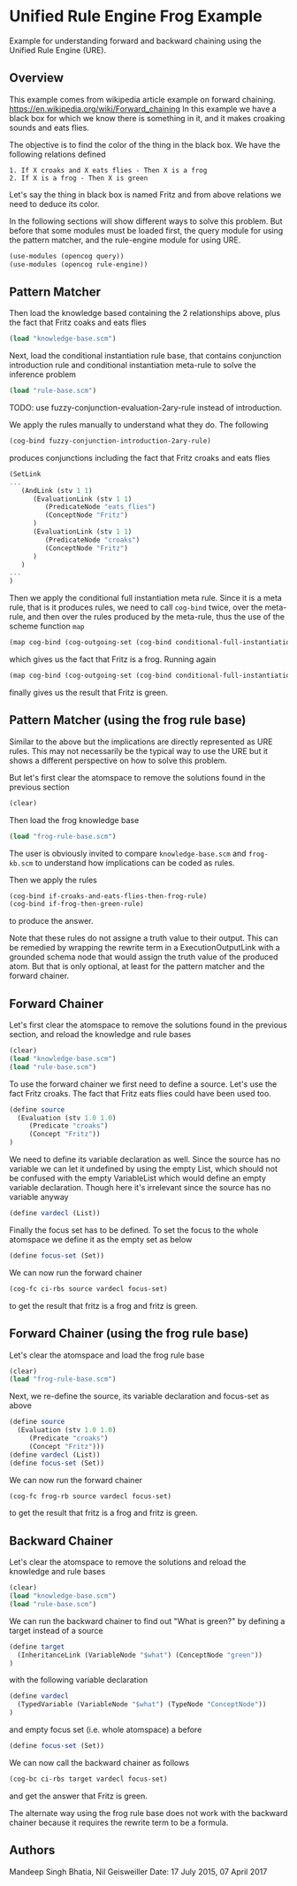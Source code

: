 # Unified Rule Engine Frog Example

Example for understanding forward and backward chaining using the
Unified Rule Engine (URE).

## Overview

This example comes from wikipedia article example on forward chaining.
https://en.wikipedia.org/wiki/Forward_chaining In this example we have
a black box for which we know there is something in it, and it makes
croaking sounds and eats flies.

The objective is to find the color of the thing in the black box. We
have the following relations defined

```
1. If X croaks and X eats flies - Then X is a frog
2. If X is a frog - Then X is green
```

Let's say the thing in black box is named Fritz and from above
relations we need to deduce its color.

In the following sections will show different ways to solve this
problem. But before that some modules must be loaded first, the query
module for using the pattern matcher, and the rule-engine module for
using URE.

```scheme
(use-modules (opencog query))
(use-modules (opencog rule-engine))
```

## Pattern Matcher

Then load the knowledge based containing the 2 relationships above,
plus the fact that Fritz coaks and eats flies
```scheme
(load "knowledge-base.scm")
```

Next, load the conditional instantiation rule base, that contains
conjunction introduction rule and conditional instantiation meta-rule
to solve the inference problem
```scheme
(load "rule-base.scm")
```

TODO: use fuzzy-conjunction-evaluation-2ary-rule instead of introduction.

We apply the rules manually to understand what they do. The following
```scheme
(cog-bind fuzzy-conjunction-introduction-2ary-rule)
```
produces conjunctions including the fact that Fritz croaks and eats flies
```scheme
(SetLink
...
   (AndLink (stv 1 1)
      (EvaluationLink (stv 1 1)
         (PredicateNode "eats_flies")
         (ConceptNode "Fritz")
      )
      (EvaluationLink (stv 1 1)
         (PredicateNode "croaks")
         (ConceptNode "Fritz")
      )
   )
...
)
```

Then we apply the conditional full instantiation meta rule. Since it
is a meta rule, that is it produces rules, we need to call `cog-bind`
twice, over the meta-rule, and then over the rules produced by the
meta-rule, thus the use of the scheme function `map`
```scheme
(map cog-bind (cog-outgoing-set (cog-bind conditional-full-instantiation-meta-rule)))
```
which gives us the fact that Fritz is a frog. Running again
```scheme
(map cog-bind (cog-outgoing-set (cog-bind conditional-full-instantiation-meta-rule)))
```
finally gives us the result that Fritz is green.

## Pattern Matcher (using the frog rule base)

Similar to the above but the implications are directly represented as
URE rules. This may not necessarily be the typical way to use the URE
but it shows a different perspective on how to solve this problem.

But let's first clear the atomspace to remove the solutions found in
the previous section
```scheme
(clear)
```

Then load the frog knowledge base
```scheme
(load "frog-rule-base.scm")
```

The user is obviously invited to compare `knowledge-base.scm` and
`frog-kb.scm` to understand how implications can be coded as rules.

Then we apply the rules
```scheme
(cog-bind if-croaks-and-eats-flies-then-frog-rule)
(cog-bind if-frog-then-green-rule)
```
to produce the answer.

Note that these rules do not assigne a truth value to their
output. This can be remedied by wrapping the rewrite term in a
ExecutionOutputLink with a grounded schema node that would assign the
truth value of the produced atom. But that is only optional, at least
for the pattern matcher and the forward chainer.

## Forward Chainer

Let's first clear the atomspace to remove the solutions found in the
previous section, and reload the knowledge and rule bases
```scheme
(clear)
(load "knowledge-base.scm")
(load "rule-base.scm")
```

To use the forward chainer we first need to define a source. Let's use
the fact Fritz croaks. The fact that Fritz eats flies could have been
used too.
```scheme
(define source
  (Evaluation (stv 1.0 1.0)
     (Predicate "croaks")
     (Concept "Fritz"))
)
```

We need to define its variable declaration as well. Since the source
has no variable we can let it undefined by using the empty List, which
should not be confused with the empty VariableList which would define
an empty variable declaration. Though here it's irrelevant since the
source has no variable anyway
```scheme
(define vardecl (List))
```

Finally the focus set has to be defined. To set the focus to the whole
atomspace we define it as the empty set as below
```scheme
(define focus-set (Set))
```

We can now run the forward chainer
```scheme
(cog-fc ci-rbs source vardecl focus-set)
```
to get the result that fritz is a frog and fritz is green.

## Forward Chainer (using the frog rule base)

Let's clear the atomspace and load the frog rule base
```scheme
(clear)
(load "frog-rule-base.scm")
```

Next, we re-define the source, its variable declaration and focus-set
as above
```scheme
(define source
  (Evaluation (stv 1.0 1.0)
     (Predicate "croaks")
     (Concept "Fritz")))
(define vardecl (List))
(define focus-set (Set))
```

We can now run the forward chainer
```scheme
(cog-fc frog-rb source vardecl focus-set)
```
to get the result that fritz is a frog and fritz is green.

## Backward Chainer

Let's clear the atomspace to remove the solutions and reload the
knowledge and rule bases
```scheme
(clear)
(load "knowledge-base.scm")
(load "rule-base.scm")
```

We can run the backward chainer to find out "What is green?" by
defining a target instead of a source
```scheme
(define target
  (InheritanceLink (VariableNode "$what") (ConceptNode "green"))
)
```

with the following variable declaration
```scheme
(define vardecl
  (TypedVariable (VariableNode "$what") (TypeNode "ConceptNode"))
)
```

and empty focus set (i.e. whole atomspace) a before
```scheme
(define focus-set (Set))
```

We can now call the backward chainer as follows
```scheme
(cog-bc ci-rbs target vardecl focus-set)
```
and get the answer that Fritz is green.

The alternate way using the frog rule base does not work with the
backward chainer because it requires the rewrite term to be a formula.

## Authors

Mandeep Singh Bhatia, Nil Geisweiller
Date: 17 July 2015, 07 April 2017
